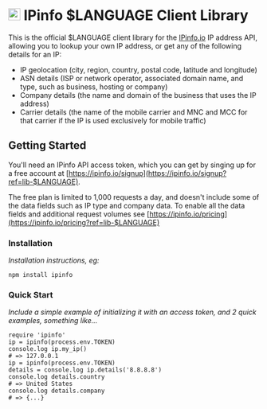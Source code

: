 # [<img src="https://ipinfo.io/static/ipinfo-small.svg" alt="IPinfo" width="24"/>](https://ipinfo.io/) IPinfo $LANGUAGE Client Library

This is the official $LANGUAGE client library for the [IPinfo.io](https://ipinfo.io) IP address API, allowing you to lookup your own IP address, or get any of the following details for an IP:

- IP geolocation (city, region, country, postal code, latitude and longitude)
- ASN details (ISP or network operator, associated domain name, and type, such as business, hosting or company)
- Company details (the name and domain of the business that uses the IP address)
- Carrier details (the name of the mobile carrier and MNC and MCC for that carrier if the IP is used exclusively for mobile traffic)

## Getting Started

You'll need an IPinfo API access token, which you can get by singing up for a free account at [https://ipinfo.io/signup](https://ipinfo.io/signup?ref=lib-$LANGUAGE).

The free plan is limited to 1,000 requests a day, and doesn't include some of the data fields such as IP type and company data. To enable all the data fields and additional request volumes see [https://ipinfo.io/pricing](https://ipinfo.io/pricing?ref=lib-$LANGUAGE)

### Installation

*Installation instructions, eg:*

```
npm install ipinfo
```

### Quick Start

*Include a simple example of initializing it with an access token, and 2 quick examples, something like...*

```
require 'ipinfo'
ip = ipinfo(process.env.TOKEN)
console.log ip.my_ip()
# => 127.0.0.1
ip = ipinfo(process.env.TOKEN)
details = console.log ip.details('8.8.8.8')
console.log details.country
# => United States
console.log details.company
# => {...}
```
